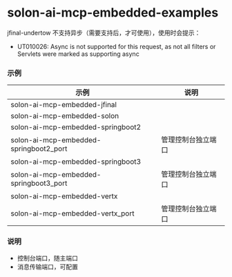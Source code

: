 # solon-ai-mcp-embedded-examples

jfinal-undertow 不支持异步（需要支持后，才可使用），使用时会提示：

* UT010026: Async is not supported for this request, as not all filters or Servlets were marked as supporting async

### 示例



| 示例                               | 说明        |
|----------------------------------|-----------|
| solon-ai-mcp-embedded-jfinal           |           |
| solon-ai-mcp-embedded-solon            |           |
| solon-ai-mcp-embedded-springboot2      |           |
| solon-ai-mcp-embedded-springboot2_port | 管理控制台独立端口 |
| solon-ai-mcp-embedded-springboot3      |           |
| solon-ai-mcp-embedded-springboot3_port | 管理控制台独立端口 |
| solon-ai-mcp-embedded-vertx            |           |
| solon-ai-mcp-embedded-vertx_port       | 管理控制台独立端口 |






### 说明

* 控制台端口，随主端口
* 消息传输端口，可配置